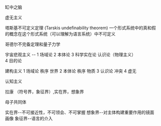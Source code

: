缸中之脑

虚无主义

塔斯基不可定义定理
(Tarskis undefinability theorem)
一个形式系统中的真和假的概念在这个形式系统（可以理解为语言系统）中不可定义

哥德尔不完备定理和量子力学

宇宙悲观主义 -- 
1 场域论 
2 本体论 
3 科学实在论 认识论（物理主义）  
4 目的论

建构主义
1 场域论 秩序 世界
2 本体论 秩序 物质
3 认识论 冲突
4 虚无 

认知主义


拉康 
（符号界，象征界）,实在界，想象界

母子共同体

实在界--不可接近性，不可领会、不可掌握
想象界--对主体构建重要作用的镜面画像
象征界--语言的介入